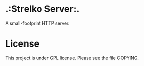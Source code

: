 .:Strelko Server:.
=============================

A small-footprint HTTP server.

# License
This project is under GPL license. Please see the file COPYING.


